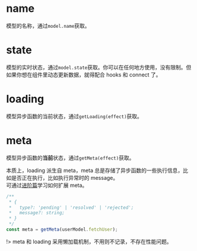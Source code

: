 #

# name

模型的名称，通过`model.name`获取。

# state

模型的实时状态，通过`model.state`获取。你可以在任何地方使用，没有限制。但如果你想在组件里动态更新数据，就得配合 hooks 和 connect 了。

# loading

模型异步函数的当前状态，通过`getLoading(effect)`获取。

# meta

模型异步函数的**当前**状态，通过`getMeta(effect)`获取。

本质上，loading 派生自 meta，meta 总是存储了异步函数的一些执行信息，比如是否正在执行，比如执行异常时的 message。
<br/>
可通过[进阶篇](/advanced?id=meta)学习如何扩展 meta。

```typescript
/**
 * {
 *   type?: 'pending' | 'resolved' | 'rejected';
 *   message?: string;
 * }
 */
const meta = getMeta(userModel.fetchUser);
```

!> meta 和 loading 采用懒加载机制，不用则不记录，不存在性能问题。
